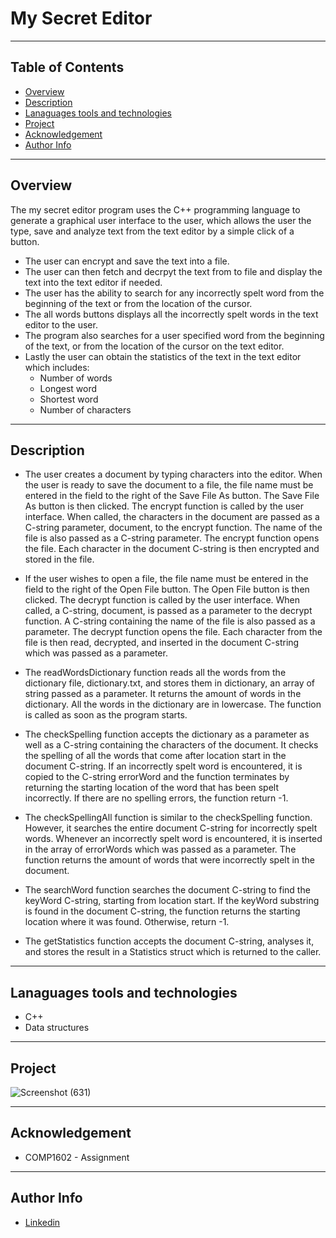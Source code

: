 # My Secret Editor

--- 

## Table of Contents
- [Overview](#overview)
- [Description](#description)
- [Lanaguages tools and technologies](#lanaguages-tools-and-technologies)
- [Project](#project)
- [Acknowledgement](#acknowledgement)
- [Author Info](#author-info)

---

## Overview 

The my secret editor program uses the C++ programming language to generate a graphical user interface to the user, which allows the user the type, save and analyze text from the text editor by a simple click of a button. 
* The user can encrypt and save the text into a file. 
* The user can then fetch and decrpyt the text from to file and display the text into the text editor if needed. 
* The user has the ability to search for any incorrectly spelt word from the beginning of the text or from the location of the cursor. 
* The all words buttons displays all the incorrectly spelt words in the text editor to the user. 
* The program also searches for a user specified word from the beginning of the text, or from the location of the cursor on the text editor. 
* Lastly the user can obtain the statistics of the text in the text editor which includes:
  * Number of words
  * Longest word
  * Shortest word
  * Number of characters

--- 

## Description
* The user creates a document by typing characters into the editor. When the user is ready to save the document to a file, the file name must be entered in the field to the right of the Save File As button. The Save File As button is then clicked. The encrypt function is called by the user interface. When called, the characters in the document are passed as a C-string parameter, document, to the encrypt function. The name of the file is also passed as a C-string parameter. The encrypt function opens the file. Each character in the document C-string is then encrypted and stored in the file.

* If the user wishes to open a file, the file name must be entered in the field to the right of the Open File button. The Open File button is then clicked. The decrypt function is called by the user interface. When called, a C-string, document, is passed as a parameter to the decrypt function. A C-string containing the name of the file is also passed as a parameter. The decrypt function opens the file. Each character from the file is then read, decrypted, and inserted in the document C-string which was passed as a parameter.

* The readWordsDictionary function reads all the words from the dictionary file, dictionary.txt, and stores them in dictionary, an array of string passed as a parameter. It returns the amount of words in the dictionary. All the words in the dictionary are in lowercase. The function is called as soon as the program starts.

* The checkSpelling function accepts the dictionary as a parameter as well as a C-string containing the characters of the document. It checks the spelling of all the words that come after location start in the document C-string. If an incorrectly spelt word is encountered, it is copied to the C-string errorWord and the function terminates by returning the starting location of the word that has been spelt incorrectly. If there are no spelling errors, the function return -1.

* The checkSpellingAll function is similar to the checkSpelling function. However, it searches the entire document C-string for incorrectly spelt words. Whenever an incorrectly spelt word is encountered, it is inserted in the array of errorWords which was passed as a parameter. The function returns the amount of words that were incorrectly spelt in the document.

* The searchWord function searches the document C-string to find the keyWord C-string, starting from location start. If the keyWord substring is found in the document C-string, the function returns the starting location where it was found. Otherwise, return -1.

* The  getStatistics function accepts the document C-string, analyses it, and stores the result in a Statistics struct which is returned to the caller.

---

## Lanaguages tools and technologies
* C++
* Data structures

---

## Project
![Screenshot (631)](https://user-images.githubusercontent.com/77646306/124192327-18706980-da93-11eb-9ffa-154e7f7a227a.png)

---

## Acknowledgement
* COMP1602 - Assignment

---

## Author Info
* [Linkedin](https://www.linkedin.com/in/tamika-ramkissoon-1a2622214/)

